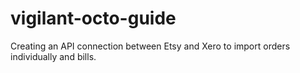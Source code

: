 # vigilant-octo-guide
Creating an API connection between Etsy and Xero to import orders individually and bills.
